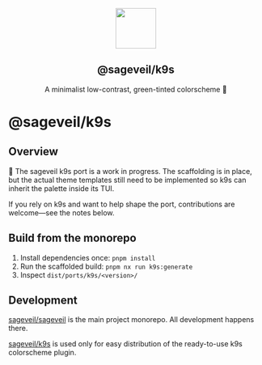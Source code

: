<p align="center">
    <img src="https://raw.githubusercontent.com/sageveil/sageveil/refs/heads/main/assets/sageveil-logo.png" width="80" />
    <h2 align="center">@sageveil/k9s</h2>
</p>

<p align="center">A minimalist low-contrast, green-tinted colorscheme 🌱</p>

# @sageveil/k9s

## Overview

🚧 The sageveil k9s port is a work in progress. The scaffolding is in place, but the actual theme templates still need to be implemented so k9s can inherit the palette inside its TUI.

If you rely on k9s and want to help shape the port, contributions are welcome—see the notes below.

## Build from the monorepo

1. Install dependencies once: `pnpm install`
2. Run the scaffolded build: `pnpm nx run k9s:generate`
3. Inspect `dist/ports/k9s/<version>/`

## Development

[sageveil/sageveil](https://github.com/sageveil/sageveil) is the main project monorepo. All development happens there.

[sageveil/k9s](https://github.com/sageveil/k9s) is used only for easy distribution of the ready-to-use k9s colorscheme plugin.
